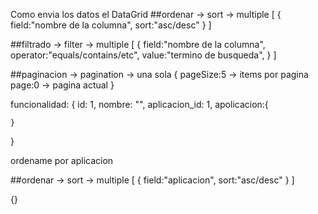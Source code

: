 Como envia los datos el DataGrid
##ordenar -> sort -> multiple
[
	{
		field:"nombre de la columna",
		sort:"asc/desc"
	}
]

##filtrado -> filter -> multiple
[
	{
		field:"nombre de la columna",
		operator:"equals/contains/etc",
		value:"termino de busqueda",
	}
]

##paginacion -> pagination -> una sola
{
 pageSize:5 -> items por pagina
 page:0 -> pagina actual
}

funcionalidad: {
    id: 1,
    nombre: "",
    aplicacion_id: 1,
    apolicacion:{
        
    }
}


ordename por aplicacion

##ordenar -> sort -> multiple
[
	{
		field:"aplicacion",
		sort:"asc/desc"
	}
]

{}
